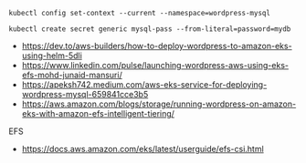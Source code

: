 ``` ssh
kubectl config set-context --current --namespace=wordpress-mysql
```

``` ssh
kubectl create secret generic mysql-pass --from-literal=password=mydb
```

- https://dev.to/aws-builders/how-to-deploy-wordpress-to-amazon-eks-using-helm-5dli
- https://www.linkedin.com/pulse/launching-wordpress-aws-using-eks-efs-mohd-junaid-mansuri/
- https://apeksh742.medium.com/aws-eks-service-for-deploying-wordpress-mysql-659841cce3b5
- https://aws.amazon.com/blogs/storage/running-wordpress-on-amazon-eks-with-amazon-efs-intelligent-tiering/
 
EFS
- https://docs.aws.amazon.com/eks/latest/userguide/efs-csi.html
